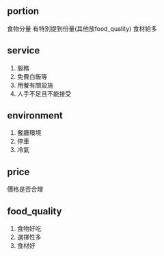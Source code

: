 ## portion
食物分量
有特別提到份量(其他放food_quality)
食材給多

## service
1. 服務
2. 免費白飯等
3. 用餐有關設施
4. 人手不足且不能接受

## environment
1. 餐廳環境
2. 停車
3. 冷氣

## price
價格是否合理

## food_quality
1. 食物好吃
2. 選擇性多
3. 食材好